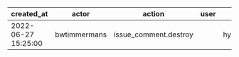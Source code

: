 |          created_at | actor        | action                | user | repo             |
| ------------------- | ------------ | --------------------- | ---- | ---------------- |
| 2022-06-27 15:25:00 | bwtimmermans | issue_comment.destroy |      | hyperledger/besu |
